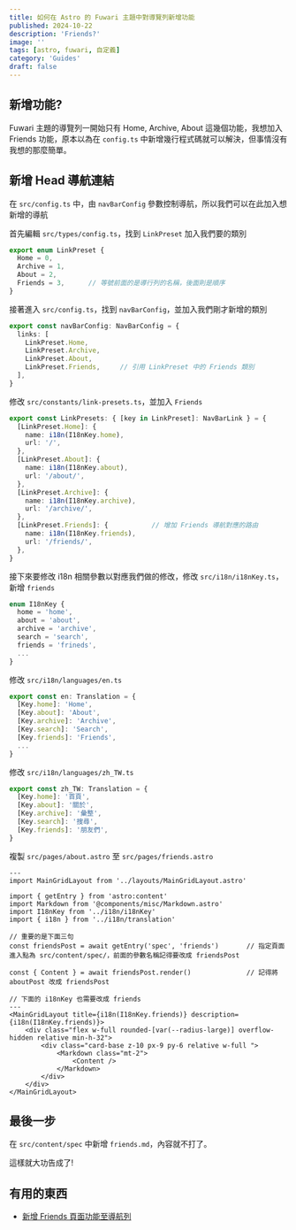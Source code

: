 ```yaml
---
title: 如何在 Astro 的 Fuwari 主題中對導覽列新增功能
published: 2024-10-22
description: 'Friends?'
image: ''
tags: [astro, fuwari, 自定義]
category: 'Guides'
draft: false
---
```


## 新增功能?

Fuwari 主題的導覽列一開始只有 Home, Archive, About 這幾個功能，我想加入 Friends 功能，原本以為在 `config.ts` 中新增幾行程式碼就可以解決，但事情沒有我想的那麼簡單。

## 新增 Head 導航連結

在 `src/config.ts` 中，由 `navBarConfig` 參數控制導航，所以我們可以在此加入想新增的導航

首先編輯 `src/types/config.ts`，找到 `LinkPreset` 加入我們要的類別

```ts
export enum LinkPreset {
  Home = 0,
  Archive = 1,
  About = 2,
  Friends = 3,      // 等號前面的是導行列的名稱，後面則是順序
}
```

接著進入 `src/config.ts`，找到 `navBarConfig`，並加入我們剛才新增的類別

```ts
export const navBarConfig: NavBarConfig = {
  links: [
    LinkPreset.Home,
    LinkPreset.Archive,
    LinkPreset.About,
    LinkPreset.Friends,     // 引用 LinkPreset 中的 Friends 類別
  ],
}
```

修改 `src/constants/link-presets.ts`，並加入 `Friends`

```ts
export const LinkPresets: { [key in LinkPreset]: NavBarLink } = {
  [LinkPreset.Home]: {
    name: i18n(I18nKey.home),
    url: '/',
  },
  [LinkPreset.About]: {
    name: i18n(I18nKey.about),
    url: '/about/',
  },
  [LinkPreset.Archive]: {
    name: i18n(I18nKey.archive),
    url: '/archive/',
  },
  [LinkPreset.Friends]: {           // 增加 Friends 導航對應的路由
    name: i18n(I18nKey.friends),
    url: '/friends/',
  },
}
```

接下來要修改 i18n 相關參數以對應我們做的修改，修改 `src/i18n/i18nKey.ts`，新增 `friends`

```ts
enum I18nKey {
  home = 'home',
  about = 'about',
  archive = 'archive',
  search = 'search',
  friends = 'frineds',
  ...
}
```

修改 `src/i18n/languages/en.ts`

```ts
export const en: Translation = {
  [Key.home]: 'Home',
  [Key.about]: 'About',
  [Key.archive]: 'Archive',
  [Key.search]: 'Search',
  [Key.friends]: 'Friends',
  ...
}
```

修改 `src/i18n/languages/zh_TW.ts`

```ts
export const zh_TW: Translation = {
  [Key.home]: '首頁',
  [Key.about]: '關於',
  [Key.archive]: '彙整',
  [Key.search]: '搜尋',
  [Key.friends]: '朋友們',
}
```

複製 `src/pages/about.astro` 至 `src/pages/friends.astro`

```astro
---
import MainGridLayout from '../layouts/MainGridLayout.astro'

import { getEntry } from 'astro:content'
import Markdown from '@components/misc/Markdown.astro'
import I18nKey from '../i18n/i18nKey'
import { i18n } from '../i18n/translation'

// 重要的是下面三句
const friendsPost = await getEntry('spec', 'friends')       // 指定頁面進入點為 src/content/spec/，前面的參數名稱記得要改成 friendsPost

const { Content } = await friendsPost.render()              // 記得將 aboutPost 改成 friendsPost

// 下面的 i18nKey 也需要改成 friends
---
<MainGridLayout title={i18n(I18nKey.friends)} description={i18n(I18nKey.friends)}>
    <div class="flex w-full rounded-[var(--radius-large)] overflow-hidden relative min-h-32">
        <div class="card-base z-10 px-9 py-6 relative w-full ">
            <Markdown class="mt-2">
                <Content />
            </Markdown>
        </div>
    </div>
</MainGridLayout>
```

## 最後一步

在 `src/content/spec` 中新增 `friends.md`，內容就不打了。

這樣就大功告成了!

## 有用的東西

- [新增 Friends 頁面功能至導航列](https://github.com/BobChen3310/blog/commit/4a845db304e908d30c8f4d5e20a81ff6a0a417ba)